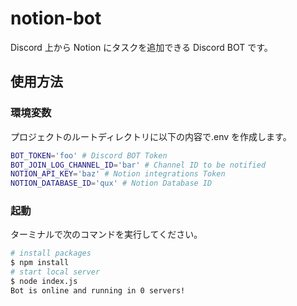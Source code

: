 # notion-bot

Discord 上から Notion にタスクを追加できる Discord BOT です。

## 使用方法

### 環境変数

プロジェクトのルートディレクトリに以下の内容で.env を作成します。

```bash
BOT_TOKEN='foo' # Discord BOT Token
BOT_JOIN_LOG_CHANNEL_ID='bar' # Channel ID to be notified
NOTION_API_KEY='baz' # Notion integrations Token
NOTION_DATABASE_ID='qux' # Notion Database ID
```

### 起動

ターミナルで次のコマンドを実行してください。

```bash
# install packages
$ npm install
# start local server
$ node index.js
Bot is online and running in 0 servers!
```
